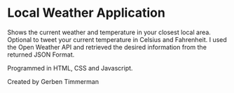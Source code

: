 # Local Weather Application
Shows the current weather and temperature in your closest local area. Optional to tweet your current temperature in Celsius and Fahrenheit. I used the Open Weather API and retrieved the desired information from the returned JSON Format.

Programmed in HTML, CSS and Javascript.

Created by Gerben Timmerman
